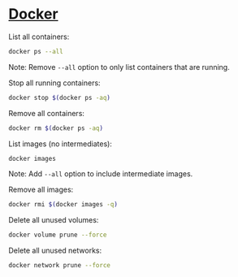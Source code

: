 # [Docker](https://www.docker.com/)

List all containers:

```bash
docker ps --all
```

Note: Remove `--all` option to only list containers that are running.

Stop all running containers:

```bash
docker stop $(docker ps -aq)
```

Remove all containers:

```bash
docker rm $(docker ps -aq)
```

List images (no intermediates):

```bash
docker images
```

Note: Add `--all` option to include intermediate images.

Remove all images:

```bash
docker rmi $(docker images -q)
```

Delete all unused volumes:

```bash
docker volume prune --force
```

Delete all unused networks:

```bash
docker network prune --force
```
